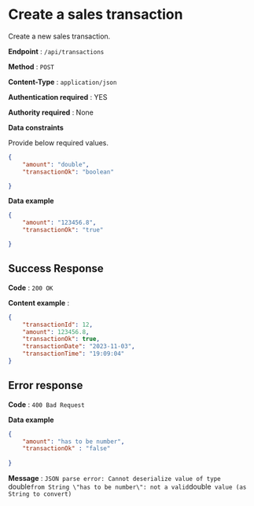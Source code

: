# Create a sales transaction

Create a new sales transaction.

**Endpoint** : `/api/transactions`

**Method** : `POST`

**Content-Type** : `application/json`

**Authentication required** : YES

**Authority required** : None

**Data constraints**

Provide below required values.

```json
{
    "amount": "double",
    "transactionOk": "boolean"

}
```

**Data example**

```json
{
    "amount": "123456.8",
    "transactionOk": "true"

}
```

## Success Response

**Code** : `200 OK`  

**Content example** :
```json
{
    "transactionId": 12,
    "amount": 123456.8,
    "transactionOk": true,
    "transactionDate": "2023-11-03",
    "transactionTime": "19:09:04"
}
```

## Error response  

**Code** : `400 Bad Request`  

**Data example**

```json
{
    "amount": "has to be number",
    "transactionOk" : "false"
    
}
```


**Message** : `JSON parse error: Cannot deserialize value of type `double` from String \"has to be number\": not a valid `double` value (as String to convert)`  





